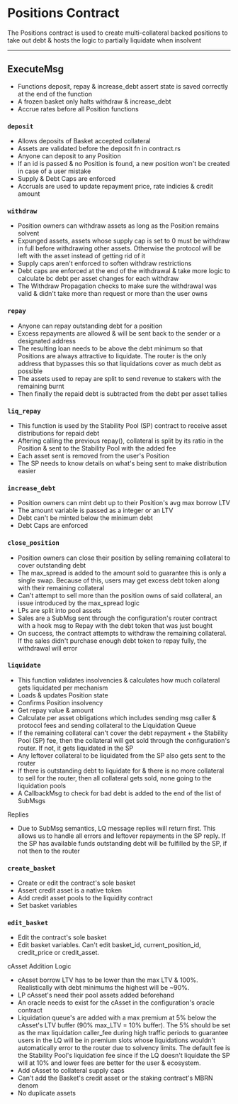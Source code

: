 # Positions Contract

The Positions contract is used to create multi-collateral backed positions to take out debt & hosts the logic to partially liquidate when insolvent

---


## ExecuteMsg
- Functions deposit, repay & increase_debt assert state is saved correctly at the end of the function
- A frozen basket only halts withdraw & increase_debt
- Accrue rates before all Position functions

### `deposit`

- Allows deposits of Basket accepted collateral
- Assets are validated before the deposit fn in contract.rs
- Anyone can deposit to any Position
- If an id is passed & no Position is found, a new position won't be created in case of a user mistake
- Supply & Debt Caps are enforced 
- Accruals are used to update repayment price, rate indicies & credit amount

### `withdraw`

- Position owners can withdraw assets as long as the Position remains solvent
- Expunged assets, assets whose supply cap is set to 0 must be withdraw in full before withdrawing other assets. Otherwise the protocol will be left with the asset instead of getting rid of it
- Supply caps aren't enforced to soften withdraw restrictions
- Debt caps are enforced at the end of the withdrawal & take more logic to calculate bc debt per asset changes for each withdraw
- The Withdraw Propagation checks to make sure the withdrawal was valid & didn't take more than request or more than the user owns

### `repay`

- Anyone can repay outstanding debt for a position
- Excess repayments are allowed & will be sent back to the sender or a designated address
- The resulting loan needs to be above the debt minimum so that Positions are always attractive to liquidate. The router is the only address that bypasses this so that liquidations cover as much debt as possible
- The assets used to repay are split to send revenue to stakers with the remaining burnt
- Then finally the repaid debt is subtracted from the debt per asset tallies

### `liq_repay`

- This function is used by the Stability Pool (SP) contract to receive asset distributions for repaid debt
- Aftering calling the previous repay(), collateral is split by its ratio in the Position & sent to the Stability Pool with the added fee
- Each asset sent is removed from the user's Position 
- The SP needs to know details on what's being sent to make distribution easier

### `increase_debt`

- Position owners can mint debt up to their Position's avg max borrow LTV
- The amount variable is passed as a integer or an LTV
- Debt can't be minted below the minimum debt
- Debt Caps are enforced

### `close_position`

- Position owners can close their position by selling remaining collateral to cover outstanding debt
- The max_spread is added to the amount sold to guarantee this is only a single swap. Because of this, users may get excess debt token along with their remaining collateral
- Can't attempt to sell more than the position owns of said collateral, an issue introduced by the max_spread logic
- LPs are split into pool assets
- Sales are a SubMsg sent through the configuration's router contract with a hook msg to Repay with the debt token that was just bought
- On success, the contract attempts to withdraw the remaining collateral. If the sales didn't purchase enough debt token to repay fully, the withdrawal will error

### `liquidate`

- This function validates insolvencies & calculates how much collateral gets liquidated per mechanism
- Loads & updates Position state
- Confirms Position insolvency
- Get repay value & amount
- Calculate per asset obligations which includes sending msg caller & protocol fees and sending collateral to the Liquidation Queue
- If the remaining collateral can't cover the debt repayment + the Stability Pool (SP) fee, then the collateral will get sold through the configuration's router. If not, it gets liquidated in the SP
- Any leftover collateral to be liquidated from the SP also gets sent to the router
- If there is outstanding debt to liquidate for & there is no more collateral to sell for the router, then all collateral gets sold, none going to the liquidation pools
- A CallbackMsg to check for bad debt is added to the end of the list of SubMsgs

Replies
- Due to SubMsg semantics, LQ message replies will return first. This allows us to handle all errors and leftover repayments in the SP reply. If the SP has available funds outstanding debt will be fulfilled by the SP, if not then to the router


### `create_basket`

- Create or edit the contract's sole basket
- Assert credit asset is a native token
- Add credit asset pools to the liquidity contract
- Set basket variables

 ### `edit_basket`

- Edit the contract's sole basket
- Edit basket variables. Can't edit basket_id, current_position_id, credit_price or credit_asset.

cAsset Addition Logic

- cAsset borrow LTV has to be lower than the max LTV & 100%. Realistically with debt minimums the highest will be ~90%.
- LP cAsset's need their pool assets added beforehand
- An oracle needs to exist for the cAsset in the configuration's oracle contract
- Liquidation queue's are added with a max premium at 5% below the cAsset's LTV buffer (90% max_LTV = 10% buffer).
The 5% should be set as the max liquidation caller_fee during high traffic periods to guarantee users in the LQ will be in premium slots whose liquidations wouldn't automatically error to the router due to solvency limits.
The default fee is the Stability Pool's liquidation fee since if the LQ doesn't liquidate the SP will at 10% and lower fees are better for the user & ecosystem. 
- Add cAsset to collateral supply caps
- Can't add the Basket's credit asset or the staking contract's MBRN denom
- No duplicate assets


 
